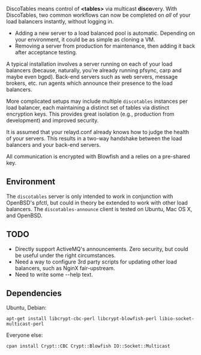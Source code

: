 DiscoTables means control of **&lt;tables&gt;** via multicast **disco**very. With DiscoTables, two common workflows can now be completed on *all* of your load balancers instantly, without logging in.

* Adding a new server to a load balanced pool is automatic. Depending on your environment, it could be as simple as cloning a VM.
* Removing a server from production for maintenance, then adding it back after acceptance testing. 

A typical installation involves a server running on each of your load balancers (because, naturally, you're already running pfsync, carp and maybe even bgpd). Back-end servers such as web servers, message brokers, etc. run agents which announce their presence to the load balancers.

More complicated setups may include multiple `discotables` instances per load balancer, each maintaining a distinct set of tables via distinct encryption keys. This provides great isolation (e.g., production from development) and improved security.

It is assumed that your relayd.conf already knows how to judge the health of your servers. This results in a two-way handshake between the load balancers and your back-end servers.

All communication is encrypted with Blowfish and a relies on a pre-shared key. 

Environment
-----------

The `discotables` server is only intended to work in conjunction with OpenBSD's pfctl, but could in theory be extended to work with other load balancers. The `discotables-announce` client is tested on Ubuntu, Mac OS X, and OpenBSD.

TODO
----

* Directly support ActiveMQ's announcements. Zero security, but could be useful under the right circumstances.
* Need a way to configure 3rd party scripts for updating other load balancers, such as NginX fair-upstream. 
* Need to write some --help text.

Dependencies
------------

Ubuntu, Debian:

`apt-get install libcrypt-cbc-perl libcrypt-blowfish-perl libio-socket-multicast-perl`

Everyone else: 

`cpan install Crypt::CBC Crypt::Blowfish IO::Socket::Multicast`

